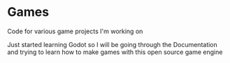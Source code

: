 # Games
Code for various game projects I'm working on

Just started learning Godot so I will be going through the Documentation and trying to learn how to make games with this open source game engine

